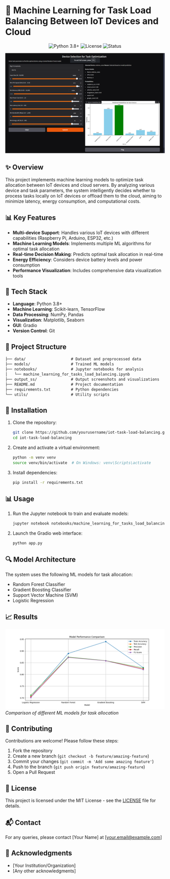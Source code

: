 # 🤖 Machine Learning for Task Load Balancing Between IoT Devices and Cloud

<p align="center">
  <img src="https://img.shields.io/badge/Python-3.8%2B-blue" alt="Python 3.8+">
  <img src="https://img.shields.io/badge/License-MIT-green" alt="License">
  <img src="https://img.shields.io/badge/Status-Complete-success" alt="Status">
</p>

<p align="center">
  <img src="https://github.com/saumya1408/ML-in-load-balancing-of-Iot-devices/raw/main/output_ss/Screenshot%20(302).png" alt="Project Visualization" width="800">
</p>

## ✨ Overview
This project implements machine learning models to optimize task allocation between IoT devices and cloud servers. By analyzing various device and task parameters, the system intelligently decides whether to process tasks locally on IoT devices or offload them to the cloud, aiming to minimize latency, energy consumption, and computational costs.

## 📊 Key Features
- **Multi-device Support**: Handles various IoT devices with different capabilities (Raspberry Pi, Arduino, ESP32, etc.)
- **Machine Learning Models**: Implements multiple ML algorithms for optimal task allocation
- **Real-time Decision Making**: Predicts optimal task allocation in real-time
- **Energy Efficiency**: Considers device battery levels and power consumption
- **Performance Visualization**: Includes comprehensive data visualization tools

## 🧱 Tech Stack
- **Language**: Python 3.8+
- **Machine Learning**: Scikit-learn, TensorFlow
- **Data Processing**: NumPy, Pandas
- **Visualization**: Matplotlib, Seaborn
- **GUI**: Gradio
- **Version Control**: Git

## 📂 Project Structure
```
├── data/                    # Dataset and preprocessed data
├── models/                  # Trained ML models
├── notebooks/               # Jupyter notebooks for analysis
│   └── machine_learning_for_tasks_load_balancing.ipynb
├── output_ss/               # Output screenshots and visualizations
├── README.md                # Project documentation
├── requirements.txt         # Python dependencies
└── utils/                   # Utility scripts
```

## 🚀 Installation
1. Clone the repository:
   ```bash
   git clone https://github.com/yourusername/iot-task-load-balancing.git
   cd iot-task-load-balancing
   ```

2. Create and activate a virtual environment:
   ```bash
   python -m venv venv
   source venv/bin/activate  # On Windows: venv\Scripts\activate
   ```

3. Install dependencies:
   ```bash
   pip install -r requirements.txt
   ```

## 📊 Usage
1. Run the Jupyter notebook to train and evaluate models:
   ```bash
   jupyter notebook notebooks/machine_learning_for_tasks_load_balancing.ipynb
   ```

2. Launch the Gradio web interface:
   ```bash
   python app.py
   ```

## 🔍 Model Architecture
The system uses the following ML models for task allocation:
- Random Forest Classifier
- Gradient Boosting Classifier
- Support Vector Machine (SVM)
- Logistic Regression

## 📈 Results
![Model Comparison](model_comparison.png)
*Comparison of different ML models for task allocation*

## 🤝 Contributing
Contributions are welcome! Please follow these steps:
1. Fork the repository
2. Create a new branch (`git checkout -b feature/amazing-feature`)
3. Commit your changes (`git commit -m 'Add some amazing feature'`)
4. Push to the branch (`git push origin feature/amazing-feature`)
5. Open a Pull Request

## 📜 License
This project is licensed under the MIT License - see the [LICENSE](LICENSE) file for details.

## 📬 Contact
For any queries, please contact [Your Name] at [your.email@example.com]

## 🙏 Acknowledgments
- [Your Institution/Organization]
- [Any other acknowledgments]
